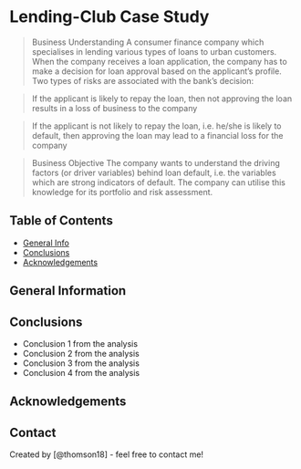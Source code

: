 # Lending-Club Case Study
> Business Understanding
A consumer finance company which specialises in lending various types of loans to urban customers. When the company receives a loan application, the company has to make a decision for loan approval based on the applicant’s profile. Two types of risks are associated with the bank’s decision:

>If the applicant is likely to repay the loan, then not approving the loan results in a loss of business to the company

>If the applicant is not likely to repay the loan, i.e. he/she is likely to default, then approving the loan may lead to a financial loss for the company

> Business Objective
The company wants to understand the driving factors (or driver variables) behind loan default, i.e. the variables which are strong indicators of default. The company can utilise this knowledge for its portfolio and risk assessment.


## Table of Contents
* [General Info](#general-information)
* [Conclusions](#conclusions)
* [Acknowledgements](#acknowledgements)

<!-- You can include any other section that is pertinent to your problem -->

## General Information




## Conclusions
- Conclusion 1 from the analysis
- Conclusion 2 from the analysis
- Conclusion 3 from the analysis
- Conclusion 4 from the analysis





## Acknowledgements



## Contact
Created by [@thomson18] - feel free to contact me!



<!-- ## License -->
<!-- This project is open source and available under the [... License](). -->

